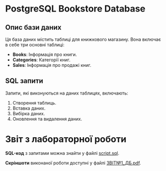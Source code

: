 # PostgreSQL Bookstore Database

## Опис бази даних
Ця база даних містить таблиці для книжкового магазину. Вона включає в себе три основні таблиці:
- **Books**: Інформація про книги.
- **Categories**: Категорії книг.
- **Sales**: Інформація про продажі книг.

## SQL запити
Запити, які виконуються на даних таблицях, включають:
1. Створення таблиць.
2. Вставка даних.
3. Вибірка даних.
4. Оновлення та видалення даних.

# Звіт з лабораторної роботи

**SQL-код** з запитами можна знайти у файлі [script.sql](https://github.com/EvaCherkun/db-infosystems/blob/main/script.sql).

**Скріншоти** виконаної роботи доступні у файлі [ЗВІТ№1_ДБ.pdf](https://github.com/EvaCherkun/db-infosystems/blob/main/%D0%97%D0%92%D0%86%D0%A2%E2%84%961_%D0%91%D0%94.pdf).
